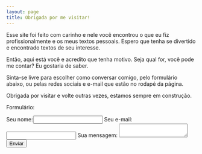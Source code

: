 ```yaml
---
layout: page
title: Obrigada por me visitar!
---
```


Esse site foi feito com carinho e nele você encontrou o que eu fiz profissionalmente e os meus textos pessoais. Espero que tenha se divertido e encontrado textos de seu interesse.

Então, aqui está você e acredito que tenha motivo. Seja qual for, você pode me contar? Eu gostaria de saber.

Sinta-se livre para escolher como conversar comigo, pelo formulário abaixo, ou pelas redes sociais e e-mail que estão no rodapé da página.  

Obrigada por visitar e volte outras vezes, estamos sempre em construção.

Formulário:

<form
  action="https://formspree.io/f/mjvprglr"
  method="POST" target="_blank" 
>
  <label>Seu nome:<input type="text" name="Nome">
  </label>
  <label>Seu e-mail:<input type="text" name="E-mail">
  </label>
  <label>Sua mensagem:
    <textarea name="Mensagem"></textarea>
  </label>
  <button type="submit" class="botao">Enviar</button>
</form>
